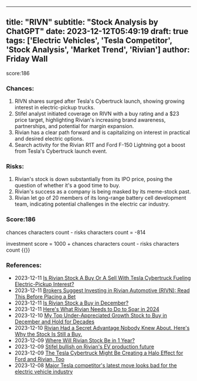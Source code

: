 
---
title: "RIVN"
subtitle: "Stock Analysis by ChatGPT"
date: 2023-12-12T05:49:19
draft: true
tags: ['Electric Vehicles', 'Tesla Competitor', 'Stock Analysis', 'Market Trend', 'Rivian']
author: Friday Wall
---

score:186
### Chances:
1. RIVN shares surged after Tesla's Cybertruck launch, showing growing interest in electric-pickup trucks.
2. Stifel analyst initiated coverage on RIVN with a buy rating and a $23 price target, highlighting Rivian's increasing brand awareness, partnerships, and potential for margin expansion.
3. Rivian has a clear path forward and is capitalizing on interest in practical and desired electric options.
4. Search activity for the Rivian R1T and Ford F-150 Lightning got a boost from Tesla's Cybertruck launch event.
### Risks:
1. Rivian's stock is down substantially from its IPO price, posing the question of whether it's a good time to buy.
2. Rivian's success as a company is being masked by its meme-stock past.
3. Rivian let go of 20 members of its long-range battery cell development team, indicating potential challenges in the electric car industry.
### Score:186
chances characters count - risks characters count = -814

investment score = 1000 + chances characters count - risks characters count
{{<tradingview symbol="Nasdaq:RIVN">}}
### References:
- 2023-12-11 [Is Rivian Stock A Buy Or A Sell With Tesla Cybertruck Fueling Electric-Pickup Interest?](https://finance.yahoo.com/m/266505ad-eab7-3ed6-8eba-7ebf32da2e4c/is-rivian-stock-a-buy-or-a.html)
- 2023-12-11 [Brokers Suggest Investing in Rivian Automotive (RIVN): Read This Before Placing a Bet](https://finance.yahoo.com/news/brokers-suggest-investing-rivian-automotive-143006608.html)
- 2023-12-11 [Is Rivian Stock a Buy in December?](https://finance.yahoo.com/news/rivian-stock-buy-december-134500028.html)
- 2023-12-11 [Here's What Rivian Needs to Do to Soar in 2024](https://finance.yahoo.com/news/heres-rivian-needs-soar-2024-113300474.html)
- 2023-12-10 [My Top Under-Appreciated Growth Stock to Buy in December and Hold for Decades](https://finance.yahoo.com/m/14da0466-f798-3aa0-b174-548c5eeceb76/my-top-under-appreciated.html)
- 2023-12-10 [Rivian Had a Secret Advantage Nobody Knew About. Here's Why the Stock Is Still a Buy.](https://finance.yahoo.com/m/2703847d-3b9d-3662-90e1-e2c0a35b52e0/rivian-had-a-secret-advantage.html)
- 2023-12-09 [Where Will Rivian Stock Be in 1 Year?](https://finance.yahoo.com/m/7666d5ac-f062-39f5-beb1-58e8be3e13d0/where-will-rivian-stock-be-in.html)
- 2023-12-09 [Stifel bullish on Rivian's EV production future](https://finance.yahoo.com/video/stifel-bullish-rivians-ev-production-230243742.html)
- 2023-12-09 [The Tesla Cybertruck Might Be Creating a Halo Effect for Ford and Rivian, Too](https://finance.yahoo.com/m/59fc0f70-2088-38e3-bd23-8db04f39e1bc/the-tesla-cybertruck-might-be.html)
- 2023-12-08 [Major Tesla competitor's latest move looks bad for the electric vehicle industry](https://finance.yahoo.com/m/b4c94a22-4f60-348d-b259-2b07c0e48971/major-tesla-competitor%27s.html)


                